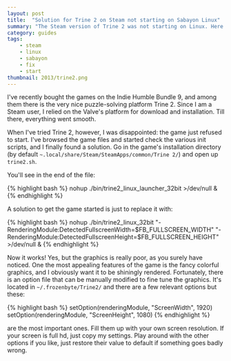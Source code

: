 ```yaml
---
layout: post
title:  "Solution for Trine 2 on Steam not starting on Sabayon Linux"
summary: "The Steam version of Trine 2 was not starting on Linux. Here is a possible solution."
category: guides
tags:
    - steam
    - linux
    - sabayon
    - fix
    - start
thumbnail: 2013/trine2.png
---
```


I've recently bought the games on the Indie Humble Bundle 9, and among them there is the very nice puzzle-solving platform Trine 2. Since I am a Steam user, I relied on the Valve's platform for download and installation. Till there, everything went smooth.

When I've tried Trine 2, however, I was disappointed: the game just refused to start. I've browsed the game files and started check the various init scripts, and I finally found a solution. Go in the game's installation directory (by default ``~.local/share/Steam/SteamApps/common/Trine 2/``) and open up ``trine2.sh``.

You'll see in the end of the file:

{% highlight bash %}
nohup ./bin/trine2_linux_launcher_32bit >/dev/null &
{% endhighlight %}

A solution to get the game started is just to replace it with:

{% highlight bash %}
nohup ./bin/trine2_linux_32bit "-RenderingModule:DetectedFullscreenWidth=$FB_FULLSCREEN_WIDTH" "-RenderingModule:DetectedFullscreenHeight=$FB_FULLSCREEN_HEIGHT" >/dev/null &
{% endhighlight %}

Now it works! Yes, but the graphics is really poor, as you surely have noticed. One the most appealing features of the game is the fancy colorful graphics, and I obviously want it to be shiningly rendered. Fortunately, there is an option file that can be manually modified to fine tune the graphics. It's located in ``~/.frozenbyte/Trine2/`` and there are a few relevant options but these:

{% highlight bash %}
setOption(renderingModule, "ScreenWidth", 1920)
setOption(renderingModule, "ScreenHeight", 1080)
{% endhighlight %}

are the most important ones. Fill them up with your own screen resolution. If your screen is full hd, just copy my settings. Play around with the other options if you like, just restore their value to default if something goes badly wrong.
